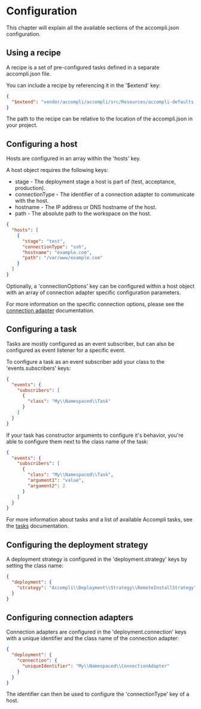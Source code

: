 # Configuration
This chapter will explain all the available sections of the accompli.json configuration. 

## Using a recipe
A recipe is a set of pre-configured tasks defined in a separate accompli.json file.

You can include a recipe by referencing it in the '$extend' key:
``` json
{
  "$extend": "vendor/accompli/accompli/src/Resources/accompli-defaults.json"
}
```

The path to the recipe can be relative to the location of the accompli.json in your project.

## Configuring a host

Hosts are configured in an array within the 'hosts' key.

A host object requires the following keys:
* stage - The deployment stage a host is part of (test, acceptance, production).
* connectionType - The identifier of a connection adapter to communicate with the host.
* hostname - The IP address or DNS hostname of the host.
* path - The absolute path to the workspace on the host.

``` json
{
  "hosts": [
    {
      "stage": "test",
      "connectionType": "ssh",
      "hostname": "example.com",
      "path": "/var/www/example.com"
    }
  ]
}
```

Optionally, a 'connectionOptions' key can be configured within a host object with an array of connection adapter specific configuration parameters.

For more information on the specific connection options, please see the [connection adapter](04-Connection-adapters.md) documentation.

## Configuring a task

Tasks are mostly configured as an event subscriber, but can also be configured as event listener for a specific event.

To configure a task as an event subscriber add your class to the 'events.subscribers' keys:

``` json
{
  "events": {
    "subscribers": [
      {
        "class": "My\\Namespaced\\Task"
      }
    ]
  }
}
```

If your task has constructor arguments to configure it's behavior, you're able to configure them next to the class name of the task:

``` json
{
  "events": {
    "subscribers": [
      {
        "class": "My\\Namespaced\\Task",
        "argument1": "value",
        "argument2": 2
      }
    ]
  }
}
```

For more information about tasks and a list of available Accompli tasks, see the [tasks](03-Tasks.md) documentation.

## Configuring the deployment strategy

A deployment strategy is configured in the 'deployment.strategy' keys by setting the class name:

``` json
{
  "deployment": {
    "strategy": "Accompli\\Deployment\\Strategy\\RemoteInstallStrategy"
  }
}
```

## Configuring connection adapters

Connection adapters are configured in the 'deployment.connection' keys with a unique identifier and the class name of the connection adapter:

``` json
{
  "deployment": {
    "connection": {
      "uniqueIdentifier": "My\\Namespaced\\ConnectionAdapter"
    }
  }
}
```

The identifier can then be used to configure the 'connectionType' key of a host.
